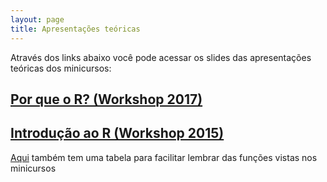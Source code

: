 ```yaml
---
layout: page
title: Apresentações teóricas
---
```


Através dos links abaixo você pode acessar os slides das apresentações teóricas dos minicursos:

## [Por que o R? (Workshop 2017)](https://Cristianetaniguti.github.io/Workshop_genetica_esalq/teoricas_2017/Why_R.html)

## [Introdução ao R (Workshop 2015)](https://Cristianetaniguti.github.io/Workshop_genetica_esalq/teoricas_2015/R_intro.pdf)

[Aqui](https://Cristianetaniguti.gihub.io/Workshop_genetica_esalq/teoricas_2015/Tab_comandos.pdf) também tem uma tabela para facilitar lembrar das funções vistas nos minicursos
